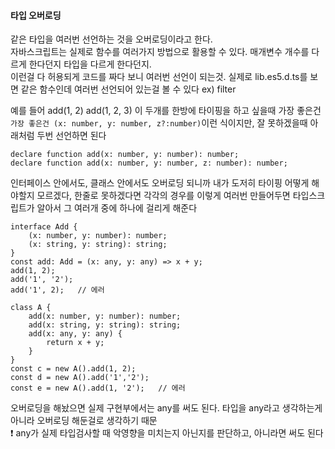 #### 타입 오버로딩

같은 타입을 여러번 선언하는 것을 오버로딩이라고 한다.  
자바스크립트는 실제로 함수를 여러가지 방법으로 활용할 수 있다. 매개변수 개수를 다르게 한다던지 타입을 다르게 한다던지.  
이런걸 다 허용되게 코드를 짜다 보니 여러번 선언이 되는것. 실제로 lib.es5.d.ts를 보면 같은 함수인데 여러번 선언되어 있는걸 볼 수 있다 ex) filter

예를 들어 add(1, 2) add(1, 2, 3) 이 두개를 한방에 타이핑을 하고 싶을때 가장 좋은건 ```가장 좋은건 (x: number, y: number, z?:number)```이런 식이지만, 잘 못하겠을때 아래처럼 두번 선언하면 된다
```
declare function add(x: number, y: number): number;
declare function add(x: number, y: number, z: number): number;
```


인터페이스 안에서도, 클래스 안에서도 오버로딩 되니까 내가 도저히 타이핑 어떻게 해야할지 모르겠다, 한줄로 못하겠다면 각각의 경우를 이렇게 여러번 만들어두면 타입스크립트가 알아서 그 여러개 중에 하나에 걸리게 해준다
```
interface Add {
    (x: number, y: number): number;
    (x: string, y: string): string;
}
const add: Add = (x: any, y: any) => x + y;   
add(1, 2);
add('1', '2');
add('1', 2);   // 에러

class A {
    add(x: number, y: number): number;
    add(x: string, y: string): string;
    add(x: any, y: any) {
        return x + y;
    }
}
const c = new A().add(1, 2);
const d = new A().add('1','2');
const e = new A().add(1, '2');   // 에러
```


오버로딩을 해놨으면 실제 구현부에서는 any를 써도 된다. 타입을 any라고 생각하는게 아니라 오버로딩 해둔걸로 생각하기 때문  
❗️ any가 실제 타입검사할 때 악영향을 미치는지 아닌지를 판단하고, 아니라면 써도 된다



